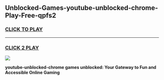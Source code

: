 
## Unblocked-Games-youtube-unblocked-chrome-Play-Free-qpfs2
<h3>
<a href="https://premium76.site?title=youtube-unblocked-chrome&ref=21A">CLICK TO PLAY</a></h3>
<hr>

<h3>
<a href="https://premium76.site?title=youtube-unblocked-chrome&ref=21A">CLICK 2 PLAY</a>
  
</h3>

<a href="https://premium76.site?title=youtube-unblocked-chrome&ref=21A"><img src="https://clearcache.store/games.png"></a>


**youtube-unblocked-chrome games unblocked: Your Gateway to Fun and Accessible Online Gaming**
